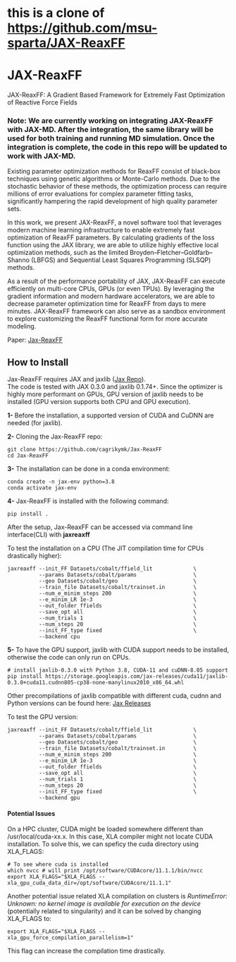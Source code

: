 # this is a clone of https://github.com/msu-sparta/JAX-ReaxFF

# JAX-ReaxFF
JAX-ReaxFF: A Gradient Based Framework for Extremely Fast Optimization of Reactive Force Fields


### Note: We are currently working on integrating JAX-ReaxFF with JAX-MD. After the integration, the same library will be used for both training and running MD simulation. Once the integration is complete, the code in this repo will be updated to work with JAX-MD.

Existing parameter optimization methods for ReaxFF consist of black-box techniques using genetic algorithms or Monte-Carlo methods. Due to the stochastic behavior of these methods, the optimization process can require millions of error evaluations for complex parameter fitting tasks, significantly hampering the rapid development of high quality parameter sets. 

In this work, we present JAX-ReaxFF, a novel software tool that leverages modern machine learning infrastructure to enable extremely fast optimization of ReaxFF parameters. By calculating gradients of the loss function using the JAX library, we are able to utilize highly effective local optimization methods, such as the limited Broyden–Fletcher–Goldfarb–Shanno (LBFGS) and Sequential Least Squares Programming (SLSQP) methods. 

As a result of the performance portability of JAX, JAX-ReaxFF can execute efficiently on multi-core CPUs, GPUs (or even TPUs). By leveraging the gradient information and modern hardware accelerators, we are able to decrease parameter optimization time for ReaxFF from days to mere minutes. JAX-ReaxFF framework can also serve as a sandbox environment to explore customizing the ReaxFF functional form for more accurate modeling.

Paper: [Jax-ReaxFF](https://pubs.acs.org/doi/10.1021/acs.jctc.2c00363)


## How to Install
Jax-ReaxFF requires JAX and jaxlib ([Jax Repo](https://github.com/google/jax)). <br>
The code is tested with JAX 0.3.0 and jaxlib 0.1.74+.
Since the optimizer is highly more performant on GPUs, GPU version of jaxlib needs to be installed (GPU version supports both CPU and GPU execution). <br>

**1-** Before the installation, a supported version of CUDA and CuDNN are needed (for jaxlib). <br>

**2-** Cloning the Jax-ReaxFF repo:
```
git clone https://github.com/cagrikymk/Jax-ReaxFF
cd Jax-ReaxFF
```

**3-** The installation can be done in a conda environment:
```
conda create -n jax-env python=3.8
conda activate jax-env
```
**4-** Jax-ReaxFF is installed with the following command:
```
pip install .
```
After the setup, Jax-ReaxFF can be accessed via command line interface(CLI) with **jaxreaxff**

To test the installation on a CPU (The JIT compilation time for CPUs drastically higher):
```
jaxreaxff --init_FF Datasets/cobalt/ffield_lit             \
          --params Datasets/cobalt/params                  \
          --geo Datasets/cobalt/geo                        \
          --train_file Datasets/cobalt/trainset.in         \
          --num_e_minim_steps 200                          \
          --e_minim_LR 1e-3                                \
          --out_folder ffields                             \
          --save_opt all                                   \
          --num_trials 1                                   \
          --num_steps 20                                   \
          --init_FF_type fixed                             \
          --backend cpu
```          
**5-** To have the GPU support, jaxlib with CUDA support needs to be installed, otherwise the code can only run on CPUs.
```
# install jaxlib-0.3.0 with Python 3.8, CUDA-11 and cuDNN-8.05 support
pip install https://storage.googleapis.com/jax-releases/cuda11/jaxlib-0.3.0+cuda11.cudnn805-cp38-none-manylinux2010_x86_64.whl
```
Other precompilations of jaxlib compatible with different cuda, cudnn and Python versions can be found here: [Jax Releases](https://storage.googleapis.com/jax-releases/jax_releases.html) <br>

To test the GPU version:
```
jaxreaxff --init_FF Datasets/cobalt/ffield_lit             \
          --params Datasets/cobalt/params                  \
          --geo Datasets/cobalt/geo                        \
          --train_file Datasets/cobalt/trainset.in         \
          --num_e_minim_steps 200                          \
          --e_minim_LR 1e-3                                \
          --out_folder ffields                             \
          --save_opt all                                   \
          --num_trials 1                                   \
          --num_steps 20                                   \
          --init_FF_type fixed                             \
          --backend gpu
```   

#### Potential Issues

On a HPC cluster, CUDA might be loaded somewhere different than /usr/local/cuda-xx.x. In this case, XLA compiler might not locate CUDA installation. 
To solve this, we can speficy the cuda directory using XLA_FLAGS:
```
# To see where cuda is installed
which nvcc # will print /opt/software/CUDAcore/11.1.1/bin/nvcc
export XLA_FLAGS="$XLA_FLAGS --xla_gpu_cuda_data_dir=/opt/software/CUDAcore/11.1.1"
```

Another potential issue related XLA compilation on clusters is *RuntimeError: Unknown: no kernel image is available for execution on the device* (potentially related to singularity)
and it can be solved by changing XLA_FLAGS to:

```
export XLA_FLAGS="$XLA_FLAGS --xla_gpu_force_compilation_parallelism=1"
```
This flag can increase the compilation time drastically.


